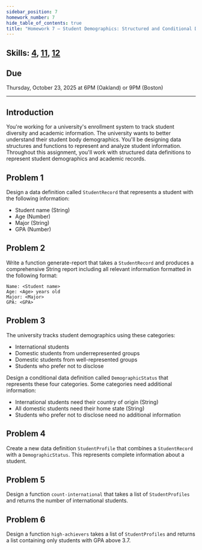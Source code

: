 ```yaml
---
sidebar_position: 7
homework_number: 7
hide_table_of_contents: true
title: "Homework 7 — Student Demographics: Structured and Conditional Data"
---
```



## Skills: [4](/skills/#(4)), [11](/skills/#(11)), [12](/skills/#(12))

## Due
Thursday, October 23, 2025 at 6PM (Oakland) or 9PM (Boston)

---

## Introduction
You're working for a university's enrollment system to track student diversity and academic information. The university wants to better understand their student body demographics. You'll be designing data structures and functions to represent and analyze student information.
Throughout this assignment, you'll work with structured data definitions to represent student demographics and academic records.

## Problem 1
Design a data definition called `StudentRecord` that represents a student with the following information:
- Student name (String)
- Age (Number)
- Major (String)
- GPA (Number)

## Problem 2
Write a function generate-report that takes a `StudentRecord` and produces a comprehensive String report including all relevant information formatted in the following format: 
```=== STUDENT REPORT ===
Name: <Student name>
Age: <Age> years old
Major: <Major>
GPA: <GPA>
```

## Problem 3
The university tracks student demographics using these categories:
- International students
- Domestic students from underrepresented groups
- Domestic students from well-represented groups
- Students who prefer not to disclose

Design a conditional data definition called `DemographicStatus` that represents these four categories. Some categories need additional information:
- International students need their country of origin (String)
- All domestic students need their home state (String)
- Students who prefer not to disclose need no additional information

## Problem 4
Create a new data definition `StudentProfile` that combines a `StudentRecord` with a `DemographicStatus`. This represents complete information about a student.

## Problem 5
Design a function `count-international` that takes a list of `StudentProfiles` and returns the number of international students.

## Problem 6
Design a function `high-achievers` takes a list of `StudentProfiles` and returns a list containing only students with GPA above 3.7.
